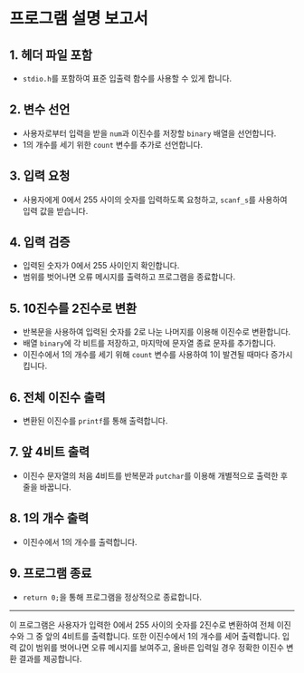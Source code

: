 # 프로그램 설명 보고서

## 1. 헤더 파일 포함
- `stdio.h`를 포함하여 표준 입출력 함수를 사용할 수 있게 합니다.

## 2. 변수 선언
- 사용자로부터 입력을 받을 `num`과 이진수를 저장할 `binary` 배열을 선언합니다.
- 1의 개수를 세기 위한 `count` 변수를 추가로 선언합니다.

## 3. 입력 요청
- 사용자에게 0에서 255 사이의 숫자를 입력하도록 요청하고, `scanf_s`를 사용하여 입력 값을 받습니다.

## 4. 입력 검증
- 입력된 숫자가 0에서 255 사이인지 확인합니다. 
- 범위를 벗어나면 오류 메시지를 출력하고 프로그램을 종료합니다.

## 5. 10진수를 2진수로 변환
- 반복문을 사용하여 입력된 숫자를 2로 나눈 나머지를 이용해 이진수로 변환합니다.
- 배열 `binary`에 각 비트를 저장하고, 마지막에 문자열 종료 문자를 추가합니다.
- 이진수에서 1의 개수를 세기 위해 `count` 변수를 사용하여 1이 발견될 때마다 증가시킵니다.

## 6. 전체 이진수 출력
- 변환된 이진수를 `printf`를 통해 출력합니다.

## 7. 앞 4비트 출력
- 이진수 문자열의 처음 4비트를 반복문과 `putchar`를 이용해 개별적으로 출력한 후 줄을 바꿉니다.

## 8. 1의 개수 출력
- 이진수에서 1의 개수를 출력합니다.

## 9. 프로그램 종료
- `return 0;`을 통해 프로그램을 정상적으로 종료합니다.

---

이 프로그램은 사용자가 입력한 0에서 255 사이의 숫자를 2진수로 변환하여 전체 이진수와 그 중 앞의 4비트를 출력합니다. 또한 이진수에서 1의 개수를 세어 출력합니다. 입력 값이 범위를 벗어나면 오류 메시지를 보여주고, 올바른 입력일 경우 정확한 이진수 변환 결과를 제공합니다.
